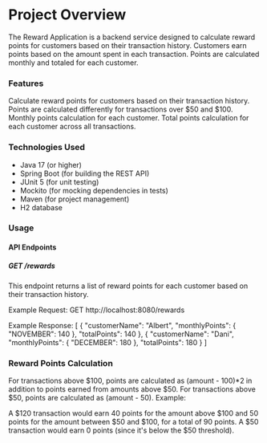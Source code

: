# **Project Overview**

The Reward Application is a backend service designed to calculate reward points for customers based on their transaction history. Customers earn points based on the amount spent in each transaction. Points are calculated monthly and totaled for each customer.

### **Features**

Calculate reward points for customers based on their transaction history.
Points are calculated differently for transactions over $50 and $100.
Monthly points calculation for each customer.
Total points calculation for each customer across all transactions.

### **Technologies Used**

* Java 17 (or higher)
* Spring Boot (for building the REST API)
* JUnit 5 (for unit testing)
* Mockito (for mocking dependencies in tests)
* Maven (for project management)
* H2 database

### **Usage**

#### API Endpoints

##### GET /rewards

This endpoint returns a list of reward points for each customer based on their transaction history.

Example Request:
GET http://localhost:8080/rewards

Example Response:
[
{
"customerName": "Albert",
"monthlyPoints": {
"NOVEMBER": 140
},
"totalPoints": 140
},
{
"customerName": "Dani",
"monthlyPoints": {
"DECEMBER": 180
},
"totalPoints": 180
}
]

### **Reward Points Calculation**

For transactions above $100, points are calculated as (amount - 100)*2 in addition to points earned from amounts above $50.
For transactions above $50, points are calculated as (amount - 50).
Example:

A $120 transaction would earn 40 points for the amount above $100 and 50 points for the amount between $50 and $100, for a total of 90 points.
A $50 transaction would earn 0 points (since it's below the $50 threshold).